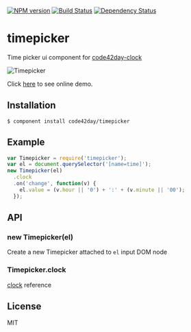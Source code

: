[![NPM version][npm-image]][npm-url]
[![Build Status][travis-image]][travis-url]
[![Dependency Status][gemnasium-image]][gemnasium-url]

# timepicker

  Time picker ui component for [code42day-clock]

  ![Timepicker](https://gist.github.com/pirxpilot/5011178/raw/9a02c67f55d648cfd65f73d8ff9be81675b79d07/timepicker-preview.png)

  Click [here](http://code42day.github.io/timepicker/) to see online demo.


## Installation

    $ component install code42day/timepicker

## Example

```js
var Timepicker = require('timepicker');
var el = document.querySelector('[name=time]');
new Timepicker(el)
  .clock
  .on('change', function(v) {
    el.value = (v.hour || '0') + ':' + (v.minute || '00');
  });
```

## API

### new Timepicker(el)

Create a new Timepicker attached to `el` input DOM node

### Timepicker.clock

[clock][code42day-clock] reference

## License

  MIT

[code42day-clock]: https://npmjs.org/package/code42day-clock

[npm-image]: https://img.shields.io/npm/v/code42day-timepicker.svg
[npm-url]: https://npmjs.org/package/code42day-timepicker

[travis-url]: https://travis-ci.org/code42day/timepicker
[travis-image]: https://img.shields.io/travis/code42day/timepicker.svg

[gemnasium-image]: https://img.shields.io/gemnasium/code42day/timepicker.svg
[gemnasium-url]: https://gemnasium.com/code42day/timepicker
